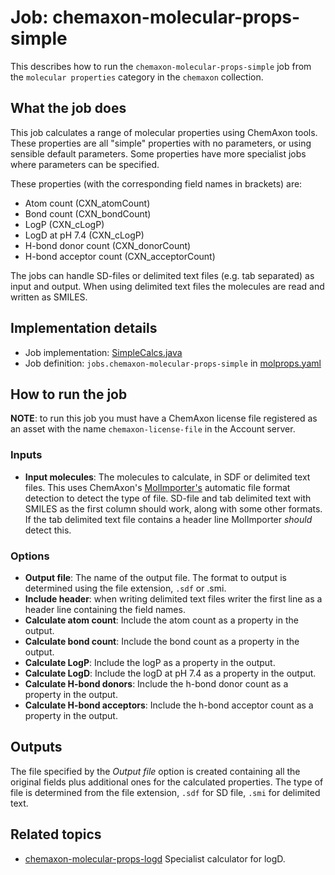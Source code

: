 # Job: chemaxon-molecular-props-simple

This describes how to run the `chemaxon-molecular-props-simple` job from the `molecular properties` category in the `chemaxon` collection.

## What the job does

This job calculates a range of molecular properties using ChemAxon tools.
These properties are all "simple" properties with no parameters, or using sensible default parameters.
Some properties have more specialist jobs where parameters can be specified.

These properties (with the corresponding field names in brackets) are:
- Atom count (CXN_atomCount)
- Bond count (CXN_bondCount)
- LogP (CXN_cLogP)
- LogD at pH 7.4 (CXN_cLogP)
- H-bond donor count (CXN_donorCount)
- H-bond acceptor count (CXN_acceptorCount)

The jobs can handle SD-files or delimited text files (e.g. tab separated) as input and output.
When using delimited text files the molecules are read and written as SMILES.

## Implementation details

* Job implementation: [SimpleCalcs.java](java/squonk/jobs/chemaxon/SimpleCalcs.java)
* Job definition: `jobs.chemaxon-molecular-props-simple` in [molprops.yaml](/data-manager/molprops.yaml)

## How to run the job

**NOTE**: to run this job you must have a ChemAxon license file registered as an asset with the name 
`chemaxon-license-file` in the Account server.

### Inputs

* **Input molecules**: The molecules to calculate, in SDF or delimited text files.
  This uses ChemAxon's [MolImporter's](https://apidocs.chemaxon.com/jchem/doc/dev/java/api/chemaxon/formats/MolImporter.html)
  automatic file format detection to detect the type of file. SD-file and tab delimited text with SMILES as the first column 
  should work, along with some other formats. If the tab delimited text file contains a header line MolImporter *should*
  detect this.

### Options

* **Output file**: The name of the output file. The format to output is determined using the file extension, `.sdf` or .smi.
* **Include header**: when writing delimited text files writer the first line as a header line containing the field names.
* **Calculate atom count**: Include the atom count as a property in the output.
* **Calculate bond count**: Include the bond count as a property in the output.
* **Calculate LogP**: Include the logP as a property in the output.
* **Calculate LogD**: Include the logD at pH 7.4 as a property in the output.
* **Calculate H-bond donors**: Include the h-bond donor count as a property in the output.
* **Calculate H-bond acceptors**: Include the h-bond acceptor count as a property in the output.

## Outputs

The file specified by the *Output file* option is created containing all the original fields plus additional ones for 
the calculated properties.
The type of file is determined from the file extension, `.sdf` for SD file, `.smi` for delimited text.


## Related topics

* [chemaxon-molecular-props-logd](chemaxon-molecular-props-logd.md) Specialist calculator for logD.